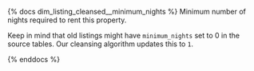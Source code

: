 {% docs dim_listing_cleansed__minimum_nights %}
Minimum number of nights required to rent this property.

Keep in mind that old listings might have `minimum_nights` set to 0
in the source tables. Our cleansing algorithm updates this to `1`.

{% enddocs %}
